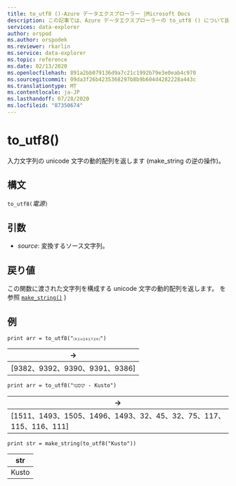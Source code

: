 ```yaml
---
title: to_utf8 ()-Azure データエクスプローラー |Microsoft Docs
description: この記事では、Azure データエクスプローラーの to_utf8 () について説明します。
services: data-explorer
author: orspod
ms.author: orspodek
ms.reviewer: rkarlin
ms.service: data-explorer
ms.topic: reference
ms.date: 02/13/2020
ms.openlocfilehash: 891a2bb079136d9a7c21c1992b79e3e0eab4c970
ms.sourcegitcommit: 09da3f26b4235368297b8b9b604d4282228a443c
ms.translationtype: MT
ms.contentlocale: ja-JP
ms.lasthandoff: 07/28/2020
ms.locfileid: "87350674"
---
```

# <a name="to_utf8"></a>to_utf8()

入力文字列の unicode 文字の動的配列を返します (make_string の逆の操作)。

## <a name="syntax"></a>構文

`to_utf8(`*電源*`)`

## <a name="arguments"></a>引数

* *source*: 変換するソース文字列。

## <a name="returns"></a>戻り値

この関数に渡された文字列を構成する unicode 文字の動的配列を返します。
を参照 [`make_string()`](makestringfunction.md) )

## <a name="examples"></a>例

```kusto
print arr = to_utf8("⒦⒰⒮⒯⒪")
```

|→|
|---|
|[9382、9392、9390、9391、9386]|

```kusto
print arr = to_utf8("קוסטו - Kusto")
```

|→|
|---|
|[1511、1493、1505、1496、1493、32、45、32、75、117、115、116、111]|

```kusto
print str = make_string(to_utf8("Kusto"))
```

|str|
|---|
|Kusto|

